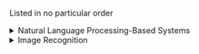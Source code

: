 Listed in no particular order

<details> <summary>Natural Language Processing-Based Systems</summary>

<details> <summary>Speech Recognition</summary>

# Speech Recognition 
So many uses...

### Transcriptions
- Transcriptions in real time
   - press conferences, technical conferences, speeches, meetings
   - Healthcare: dictation by physician 
   - Court system: dictation of proceedings 
   - Air traffic control to record history 
   - Television and media: automate closed-captioning system

### Translation 
- Assist travelers
- Television and media: automate closed-captioning system for additional language support
- Translate scanned OCR-based text into different language 
   
### Usable by any business
- Monitor call center interactions between customer service and customers - provide QAQC automatically, sentiment analysis 
- Hands drew commands for home and business automation systems 
   - Typical Siri-type of automation systems
   - Custom systems for controlling garage doors, heating and air conditioning systems, pool lighting, stereo, etc
- In-vehicle command systems
- Security system automation 
- Translation of web content into multiple languages 

</details>

<details> <summary>Natural Language Generation</summary>

# Natural Language Generation 
Generating natural sounding words and phrases
- Generate custom product descriptions based on previous interactions with a customers 
- Generate recurring content such as timed quarterly reports
- Predictive text prompts that try to “finish your sentence” (in an email, in a Word doc, etc)
- Generate explanations of mathematical formulas and expressions on algorithms found in image or text analysis

</details>

<details> <summary>Sentiment Analysis</summary>
### All businesses:
- External:
   - Customer Service: Analyze invoking emails, tweets, transcriptions of calls to see how a change has been perceived by customers
   - Identify trends by monitoring the same
   - Identify specific reasons for brand decline by analyzing same (“Long wait times” are mentioned in 84% of negative interactions”)
   - Identify “brand influencers” and “detractors”
- Internal:
   - Gauge employee morale by analyzing internal bulletin board/chat system

</details>

<details> <summary>Chatbots and ChatOps</summary> 

# Chatbots and ChatOps
Early implementations were rule-based or expert systems. Newer systems use machine learning and natural language processing (NLP)
- External: 
   - Automate common customer interactions 
   - Represents the company on social media
- Internal:
   - Answer common IT help desk issues
   - Automate common HR questions
- Analyze:
   - Track key KPIs 
   - Identify trends

</details> 

<details> <summary>Decision Support Systems</summary> 

</details>

# Decision Support Systems
These don’t replace human decision making but rather act as helpers to confirm or guide decisions 
- Healthcare
   — clinical decision support tools that incorporate machine learning guide clinicians on diagnoses and treatment options, improving caregiver efficiency and patient outcomes
   - Insurance
      - Compare human estimate of damage to image recognition based recommendation
- Agriculture and farming
   - incorporate data on climate, energy, water, resources and other factors to help farmers make decisions on crop management
- All businesses
   - dashboards and charting of trends identify problems and speed up decisions

</details>
 
<details> <summary>Image Recognition </summary>  

# Image Recognition 
So many uses...

### Classification 
- Identify defects in an assembly line
- Identify  objects for autonomous vehicles / self driving cars, boats, planes
- Satellite imagery analysis 
   - Climate and Biology 
      - Detect Migration patterns
      - Detect anomalous temperature, wind, rains, storm patterns
      - Detect climate change events
      - Detect changes in gas or pollution emissions
   - Military
      - Detect troop movements
      - Detect warhead locations, movement

### Identification 
- Identify products on shelves - stocking systems, inventory systems
- Insurance: generate damage estimates

## Facial Recognition 
- All businesses 
   - Security access control systems
- Military
   - Identify key target movements (people or groups) using facial recognition 

### Surveillance-based
- Detect customers entering a store or location
- Detect unwanted entry
- Count crowds at large events
- Monitor for social distancing 

### Optical Character Recognition (OCR)
- All businesses 
   - check for correct signature - credit cards, ATMs, Security access control systems 
   - Convert hand written notes to email or documentation 
   - Convert drawings to graphics (png, jpeg, etc)
   
- Misc
   - Convert images of old / ancient manuscripts to modern text

</details>


